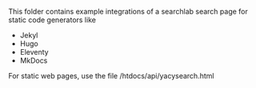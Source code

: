 This folder contains example integrations of a searchlab search page
for static code generators like
- Jekyl
- Hugo
- Eleventy
- MkDocs

For static web pages, use the file /htdocs/api/yacysearch.html

